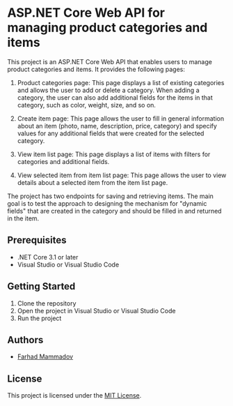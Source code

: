 
# ASP.NET Core Web API for managing product categories and items

This project is an ASP.NET Core Web API that enables users to manage product categories and items. It provides the following pages:

1.  Product categories page: This page displays a list of existing categories and allows the user to add or delete a category. When adding a category, the user can also add additional fields for the items in that category, such as color, weight, size, and so on.
    
2.  Create item page: This page allows the user to fill in general information about an item (photo, name, description, price, category) and specify values for any additional fields that were created for the selected category.
    
3.  View item list page: This page displays a list of items with filters for categories and additional fields.
    
4.  View selected item from item list page: This page allows the user to view details about a selected item from the item list page.
    

The project has two endpoints for saving and retrieving items. The main goal is to test the approach to designing the mechanism for "dynamic fields" that are created in the category and should be filled in and returned in the item.

## Prerequisites

-   .NET Core 3.1 or later
-   Visual Studio or Visual Studio Code

## Getting Started

1.  Clone the repository
2.  Open the project in Visual Studio or Visual Studio Code
3.  Run the project

## Authors

-   [Farhad Mammadov](https://farhad.su)

## License

This project is licensed under the [MIT License](https://opensource.org/licenses/MIT).
